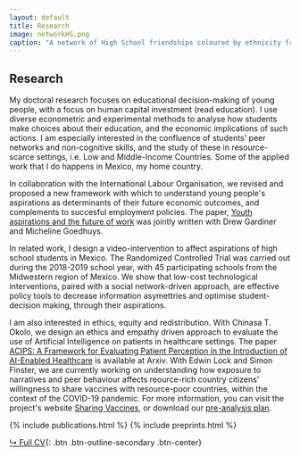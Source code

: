 ```yaml
---
layout: default
title: Research
image: networkHS.png
caption: "A network of High School friendships coloured by ethnicity from the book 'Social and Economic Networks' by Matthew Jackson."
---
```


## Research
My doctoral research  focuses on educational decision-making of young people, with a focus 
on human capital investment (read education). I use diverse econometric and experimental 
methods to analyse how students make choices about their education, and the economic implications 
of such actions. I am especially interested in the confluence of students' peer networks 
and non-cognitive skills, and the study of these in resource-scarce settings, i.e. Low and Middle-Income Countries. 
Some of the applied work that I do happens in Mexico, my home country.

In collaboration with the International Labour Organisation, we revised and proposed
a new framework with which to understand young people's aspirations as 
determinants of their future economic outcomes, and complements to succesful employment policies.
The paper, [Youth aspirations and the future of work](https://www.ilo.org/employment/Whatwedo/Publications/WCMS_790120/lang--en/index.htm)
was jointly written with Drew Gardiner and Micheline Goedhuys. 

In related work, I design a video-intervention to affect aspirations of high school 
students in Mexico. The Randomized Controlled Trial was carried out during the 2018-2019
school year, with 45 participating schools from the Midwestern region of Mexico. We show that
low-cost technological interventions, paired with a social network-driven approach, are 
effective policy tools to decrease information asymettries and optimise 
student-decision making, through their aspirations. 

I am also interested in ethics, equity and redistribution. With Chinasa T. Okolo, we design
an ethics and empathy driven approach to evaluate the use of Artificial Intelligence on patients
in healthcare settings. The paper [ACIPS: A Framework for Evaluating Patient Perception in the Introduction of AI-Enabled Healthcare](https://arxiv.org/abs/2111.04456)
is available at Arxiv. With Edwin Lock and Simon Finster, we are currently working on understanding
how exposure to narratives and peer behaviour affects reource-rich country citizens' willingness to
share vaccines with resource-poor countries, within the context of the COVID-19 pandemic. For more information, you can visit the project's website
[Sharing Vaccines](https://www.sharing-vaccines.org/), or download our [pre-analysis plan](https://doi.org/10.1257/rct.8422-1.0).


{% include publications.html %}
{% include preprints.html %}

[↳ Full CV](assets/files/cvmichelle.pdf){: .btn .btn-outline-secondary .btn-center}
